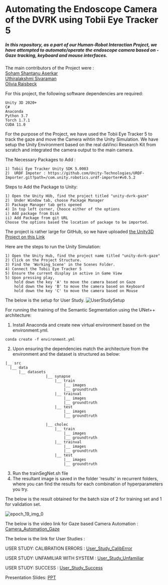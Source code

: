 # Automating the Endoscope Camera of the DVRK using Tobii Eye Tracker 5 

##### In this repository, as a part of our Human-Robot Interaction Project, we have attempted to automate/operate the endoscope camera based on - Gaze tracking, keyboard and mouse interfaces.

 The main contributors of the Project were :
 <br><a href="https://github.com/ssaserkar">Soham Shantanu Aserkar</a> 
 <br> <a href="https://github.com/UthiraS">Uthiralakshmi Sivaraman</a>
 <br><a href="https://github.com/oraisbeck">Olivia Raisbeck </a>

For this project, the following software dependencies are required:
```
Unity 3D 2020+
C#
Anaconda 
Python 3.7
Torch 1.7.1
CUDA 11.0
```

For the purpose of the Project, we have used the Tobii Eye Tracker 5 to track the gaze and move the Camera wihtin the Unity Simulation.
We have setup the Unity Environment based on the real daVinci Research Kit from scratch and integrated the camera output to the main camera. 

The Necessary Packages to Add :
```
1) Tobii Eye Tracker Unity SDK 5.0003
2)  URDF Impoter : https://github.com/Unity-Technologies/URDF-Importer.git?path=/com.unity.robotics.urdf-importer#v0.5.2
```


Steps to Add the Package to Unity:
```
1) Open the Unity HUb, find the project titled "unity-dvrk-gaze"
2)  Under Window tab, choose Package Manager
3) Package Manager tab gets opened
4) In top left corner, Chooce either of the options 
i) Add package from Disk
ii) Add Package from git URL
Choose the options based the location of package to be imported.
```
The project is rather large for GitHub, so we have uploaded <a href="https://wpi0-my.sharepoint.com/:u:/g/personal/usivaraman_wpi_edu/Ee6B_RqEKZ1Ap1ttD9kDsogBWvY9ve09cLM2yjlltgOngQ?e=GVpldC">the Unity3D Project on this Link</a>

Here are the steps to run the Unity Simulation:
```
1) Open the Unity Hub, find the project name titled "unity-dvrk-gaze"
2) Click on the Project Structure.
3) Find the 'Working_Scene' in the Scenes Folder.
4) Connect the Tobii Eye Tracker 5
5) Ensure the current display in active in Game View
5) Upon pressing play, 
    hold down the key 'A' to move the camera based on Gaze
    hold down the key 'B' to move the camera based on Keyboard
    hold down the key 'C' to move the camera based on Mouse
```
 The below is the setup for User Study.
![UserStudySetup](https://user-images.githubusercontent.com/116770046/208218618-96a51cf7-ba0d-4ebc-92fa-4dbd546d9ec0.png)

For running the training of the Semantic Segmentation using the UNet++ architecture:
1) Install Anaconda and create new virtual environment based on the environment.yml.
```
conda create -f environment.yml
```
2) Upon ensuring the dependencies match the architecture from the environment and the dataset is structured as below:
  ```
  |__ src
	|__ data
		|__ datasets
                    |__ synapse
                        |__ train
                            |__ images
                            |__ groundtruth
                        |__ trainval
                            |__ images
                            |__ groundtruth
                        |__ test
                            |__ images
                            |__ groundtruth
                            
                    |__ cholec
                        |__ train
                            |__ images
                            |__ groundtruth
                        |__ trainval
                            |__ images
                            |__ groundtruth
                        |__ test
                            |__ images
                            |__ groundtruth
 ```
 3) Run the trainSegNet.sh file
 4) The resultant image is saved in the folder 'results' in recurrent folders, where you can find the results for each combination of hyperparameters you try.
 
 The below is the result obtained for the batch size of 2 for training set and 1 for validation set.
 
 
 
![epoch_19_img_0](https://user-images.githubusercontent.com/116770046/207999666-a120461b-b423-49d0-b014-998cfa53c79a.png)

The below is the video link for Gaze based Camera Automation :
<a href="https://wpi0-my.sharepoint.com/:v:/g/personal/usivaraman_wpi_edu/EUL0wtehKXVNu8n_8E_CJDIBRAHIholjbrGPQMzy1pTndw?e=IiGIq0"> Camera_Automation_Gaze</a>

The below is the link for User Studies : 


USER STUDY: CALIBRATION ERRORS :
<a href= "https://wpi0-my.sharepoint.com/:v:/g/personal/usivaraman_wpi_edu/ER5rcqUPqZJImXXvBN7sNgIB4YUCiVTtE88hxbHFqprZ7Q?e=2gelWm" >User_Study_CalibError</a>

USER STUDY: UNFAMILIAR WITH SYSTEM :
<a href="https://wpi0-my.sharepoint.com/:v:/g/personal/usivaraman_wpi_edu/EeGYe23U7p5DjZ6iRbZDu50BhNxZgvnJSXl1w2eY5Sl_wQ?e=e3XCvh">User_Study_Unfamiliar</a>


USER STUDY: SUCCESS : 
<a href="https://wpi0-my.sharepoint.com/:v:/g/personal/usivaraman_wpi_edu/EfbHE9M9_CVNj6qIN3eiD2kBhBIx2uFMpdKmqVteR6ydzw?e=ZiPZWg">User_Study_Success</a>


Presentation Slides:
<a href="https://wpi0-my.sharepoint.com/:b:/g/personal/usivaraman_wpi_edu/ESmzHp1pn4ZKv7noHQBPpQABVRyosfEyHJs1rCtQHcC0Lw?e=1tTESS">PPT</a>

